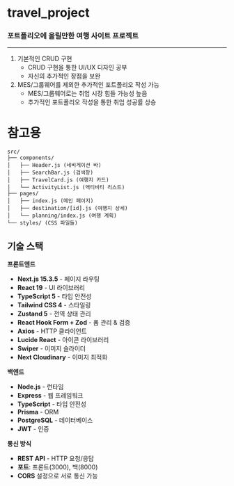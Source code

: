 # travel_project   
### 포트폴리오에 올릴만한 여행 사이트 프로젝트

----------
1. 기본적인 CRUD 구현
   - CRUD 구현을 통한 UI/UX 디자인 공부
   - 자신의 추가적인 장점을 보완
2. MES/그룹웨어를 제외한 추가적인 포트폴리오 작성 가능
   - MES/그룹웨어로는 취업 시장 힘들 가능성 높음
   - 추가적인 포트폴리오 작성을 통한 취업 성공률 상승
# 참고용

```
src/
├── components/
│   ├── Header.js (네비게이션 바)
│   ├── SearchBar.js (검색창)
│   ├── TravelCard.js (여행지 카드)
│   └── ActivityList.js (액티비티 리스트)
├── pages/
│   ├── index.js (메인 페이지)
│   ├── destination/[id].js (여행지 상세)
│   └── planning/index.js (여행 계획)
└── styles/ (CSS 파일들)
```


## 기술 스택

**프론트엔드**
* **Next.js 15.3.5** - 페이지 라우팅
* **React 19** - UI 라이브러리
* **TypeScript 5** - 타입 안전성
* **Tailwind CSS 4** - 스타일링
* **Zustand 5** - 전역 상태 관리
* **React Hook Form + Zod** - 폼 관리 & 검증
* **Axios** - HTTP 클라이언트
* **Lucide React** - 아이콘 라이브러리
* **Swiper** - 이미지 슬라이더
* **Next Cloudinary** - 이미지 최적화

**백엔드**
* **Node.js** - 런타임
* **Express** - 웹 프레임워크
* **TypeScript** - 타입 안전성
* **Prisma** - ORM
* **PostgreSQL** - 데이터베이스
* **JWT** - 인증

**통신 방식**
* **REST API** - HTTP 요청/응답
* **포트**: 프론트(3000), 백(8000)
* **CORS** 설정으로 서로 통신 가능
